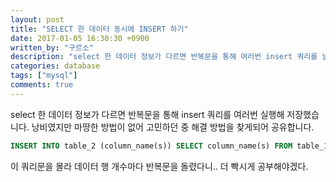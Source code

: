 ```yaml
---
layout: post
title: "SELECT 한 데이터 동시에 INSERT 하기"
date: 2017-01-05 16:30:30 +0900
written_by: "구르소"
description: "select 한 데이터 정보가 다르면 반복문을 통해 여러번 insert 쿼리를 날려 저장했습니다. 낭비였지만 마땅한 방법이 없어 고민하던 중 해결 방법을 찾게되어 공유합니다."
categories: database
tags: ["mysql"]
comments: true
---
```


select 한 데이터 정보가 다르면 반복문을 통해 insert 쿼리를 여러번 실행해 저장했습니다. 낭비였지만 마땅한 방법이 없어 고민하던 중 해결 방법을 찾게되어 공유합니다.

```sql
INSERT INTO table_2 (column_name(s)) SELECT column_name(s) FROM table_1
```

이 쿼리문을 몰라 데이터 행 개수마다 반복문을 돌렸다니.. 더 빡시게 공부해야겠다.